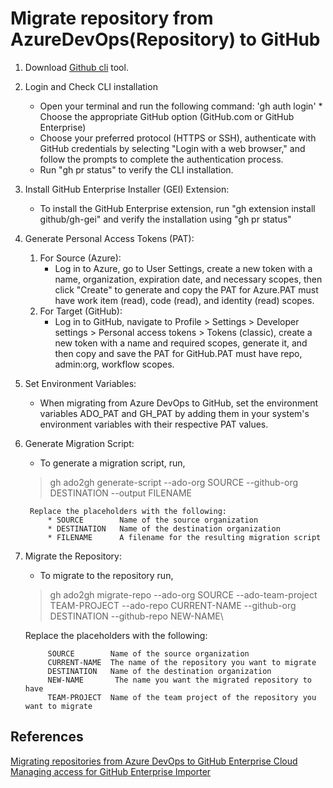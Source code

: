 # Migrate repository from AzureDevOps(Repository) to GitHub
1. Download [Github cli](https://cli.github.com/) tool.
2. Login and Check CLI installation
    * Open your terminal and run the following command: 'gh auth login' * Choose the appropriate GitHub option (GitHub.com or GitHub Enterprise)
    * Choose your preferred protocol (HTTPS or SSH), authenticate with GitHub credentials by selecting "Login with a web browser," and follow the prompts to complete the authentication process.
    * Run "gh pr status" to verify the CLI installation.
3. Install GitHub Enterprise Installer (GEI) Extension:
    * To install the GitHub Enterprise extension, run "gh extension install github/gh-gei" and verify the installation using "gh pr status"
4. Generate Personal Access Tokens (PAT):
    1. For Source (Azure):
        * Log in to Azure, go to User Settings, create a new token with a name, organization, expiration date, and necessary scopes, then click "Create" to generate and copy the PAT for Azure.PAT must have work item (read), code (read), and identity (read) scopes.
    2. For Target (GitHub):
        * Log in to GitHub, navigate to Profile > Settings > Developer settings > Personal access tokens > Tokens (classic), create a new token with a name and required scopes, generate it, and then copy and save the PAT for GitHub.PAT must have repo, admin:org, workflow scopes.
5. Set Environment Variables:
    * When migrating from Azure DevOps to GitHub, set the environment variables ADO_PAT and GH_PAT by adding them in your system's environment variables with their respective PAT values.
6. Generate Migration Script:
    * To generate a migration script, run,
    > gh ado2gh generate-script --ado-org SOURCE --github-org DESTINATION --output FILENAME


        Replace the placeholders with the following:
            * SOURCE	    Name of the source organization
            * DESTINATION	Name of the destination organization
            * FILENAME	    A filename for the resulting migration script
7. Migrate the Repository:
    * To migrate to the repository run,
    >gh ado2gh migrate-repo --ado-org SOURCE --ado-team-project TEAM-PROJECT --ado-repo CURRENT-NAME --github-org DESTINATION --github-repo NEW-NAME\
    
    Replace the placeholders with the following:

            SOURCE        Name of the source organization
            CURRENT-NAME  The name of the repository you want to migrate
            DESTINATION   Name of the destination organization
            NEW-NAME	   The name you want the migrated repository to have
            TEAM-PROJECT  Name of the team project of the repository you want to migrate
## References

 [Migrating repositories from Azure DevOps to GitHub Enterprise Cloud](https://docs.github.com/en/migrations/using-github-enterprise-importer/migrating-repositories-with-github-enterprise-importer/migrating-repositories-from-azure-devops-to-github-enterprise-cloud)\
 [Managing access for GitHub Enterprise Importer](https://docs.github.com/en/migrations/using-github-enterprise-importer/preparing-to-migrate-with-github-enterprise-importer/managing-access-for-github-enterprise-importer#required-scopes-for-personal-access-tokens)